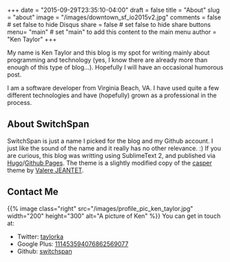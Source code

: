 +++
date = "2015-09-29T23:35:10-04:00"
draft = false
title = "About"
slug = "about"
image = "/images/downtown_sf_io2015v2.jpg"
comments = false	# set false to hide Disqus
share = false		# set false to hide share buttons
menu= "main"		# set "main" to add this content to the main menu
author = "Ken Taylor"
+++

My name is Ken Taylor and this blog is my spot for writing mainly about programming and technology (yes, I know there are already more than enough of this type of blog…). Hopefully I will have an occasional humorous post. 

I am a software developer from Virginia Beach, VA. I have used quite a few different technologies and have (hopefully) grown as a professional in the process.

## About SwitchSpan

SwitchSpan is just a name I picked for the blog and my Github
account. I just like the sound of the name and it really has no
other relevance. :)
If you are curious, this blog was writting using SublimeText 2, and published via
[Hugo](http://gohugo.io/)/[Github Pages](http://pages.github.com). The theme is a slightly modified copy of the [casper](https://github.com/vjeantet/hugo-theme-casper) theme by [Valere JEANTET](http://vjeantet.fr).

## Contact Me

{{% image class="right" src="/images/profile_pic_ken_taylor.jpg" width="200" height="300" alt="A picture of Ken" %}}
You can get in touch at:

* Twitter: [taylorka](http://twitter.com/taylorka)
* Google Plus: [111453594076862569077](http://plus.google.com/111453594076862569077)
* Github: [switchspan](http://github.com/switchspan)